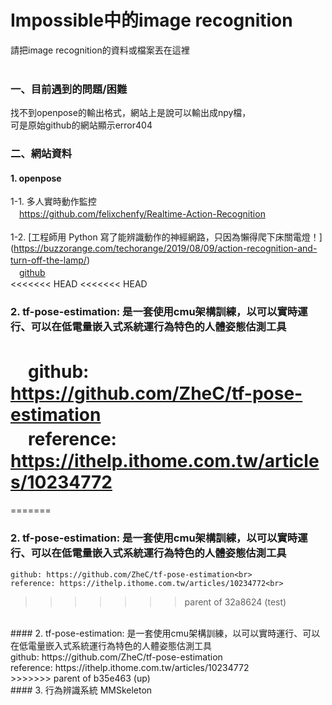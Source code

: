 # Impossible中的image recognition
請把image recognition的資料或檔案丟在這裡<br>
<br>
### 一、目前遇到的問題/困難
找不到openpose的輸出格式，網站上是說可以輸出成npy檔，<br>
可是原始github的網站顯示error404

### 二、網站資料
#### 1. openpose
1-1. 多人實時動作監控<br>
　https://github.com/felixchenfy/Realtime-Action-Recognition<br>
<br>
1-2. [工程師用 Python 寫了能辨識動作的神經網路，只因為懶得爬下床關電燈！]
(https://buzzorange.com/techorange/2019/08/09/action-recognition-and-turn-off-the-lamp/)
　<br>
　[github](https://github.com/burningion/dab-and-tpose-controlled-lights)
<br>
<<<<<<< HEAD
<<<<<<< HEAD
### 2. tf-pose-estimation: 是一套使用cmu架構訓練，以可以實時運行、可以在低電量嵌入式系統運行為特色的人體姿態估測工具 <br> 
　github: https://github.com/ZheC/tf-pose-estimation <br>
　reference: https://ithelp.ithome.com.tw/articles/10234772 <br>
=======
=======
### 2. tf-pose-estimation: 是一套使用cmu架構訓練，以可以實時運行、可以在低電量嵌入式系統運行為特色的人體姿態估測工具<br> 
	github: https://github.com/ZheC/tf-pose-estimation<br>
	reference: https://ithelp.ithome.com.tw/articles/10234772<br>
>>>>>>> parent of 32a8624 (test)
<br>
#### 2. tf-pose-estimation: 是一套使用cmu架構訓練，以可以實時運行、可以在低電量嵌入式系統運行為特色的人體姿態估測工具<br> 
	github: https://github.com/ZheC/tf-pose-estimation<br>
	reference: https://ithelp.ithome.com.tw/articles/10234772<br>
>>>>>>> parent of b35e463 (up)
<br>
#### 3. 行為辨識系統 MMSkeleton<br>
	